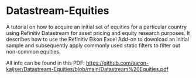 # Datastream-Equities
A tutorial on how to acquire an initial set of equities for a particular country using Refinitiv Datastream for asset pricing and equity research purposes. It describes how to use the Refinitiv Eikon Excel Add-on to download an initial sample and subsequently apply commonly used static filters to filter out non-common equities.

All info can be found in this PDF: https://github.com/aaron-kaijser/Datastream-Equities/blob/main/Datastream%20Equities.pdf
